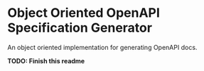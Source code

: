 # Object Oriented OpenAPI Specification Generator
An object oriented implementation for generating OpenAPI docs.

**TODO: Finish this readme**
